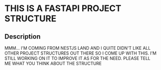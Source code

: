 # THIS IS A FASTAPI PROJECT STRUCTURE

## Description

MMM... I'M COMING FROM NESTJS LAND AND I QUITE DIDN'T LIKE ALL OTHER PROJECT STRUCTURES OUT THERE SO I COME UP WITH THIS. I'M STILL WORKING ON IT TO IMPROVE IT AS FOR THE NEED. PLEASE TELL ME WHAT YOU THINK ABOUT THE STRUCTURE